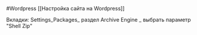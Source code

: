#Wordpress 
[[Настройка сайта на Wordpress]]

Вкладки: Settings_Packages_ раздел Archive Engine _  выбрать параметр "Shell Zip"